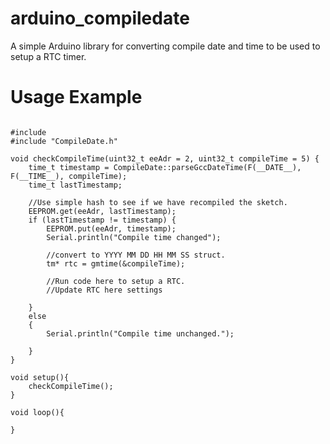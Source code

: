 # arduino_compiledate
A simple Arduino library for converting compile date and time to be used to setup a RTC timer.

# Usage Example
<pre><code>
#include <time.h>
#include "CompileDate.h"

void checkCompileTime(uint32_t eeAdr = 2, uint32_t compileTime = 5) {
	time_t timestamp = CompileDate::parseGccDateTime(F(__DATE__), F(__TIME__), compileTime);
	time_t lastTimestamp;

	//Use simple hash to see if we have recompiled the sketch.
	EEPROM.get(eeAdr, lastTimestamp);
	if (lastTimestamp != timestamp) {
		EEPROM.put(eeAdr, timestamp);
		Serial.println("Compile time changed");

		//convert to YYYY MM DD HH MM SS struct.
		tm* rtc = gmtime(&compileTime);

		//Run code here to setup a RTC.
		//Update RTC here settings

	}
	else 
	{
		Serial.println("Compile time unchanged.");

	}
}

void setup(){
    checkCompileTime();
}

void loop(){

}
</code></pre>
